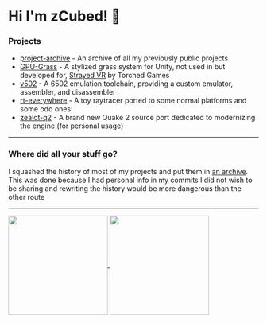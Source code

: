 # Hi I'm zCubed! :wave:

### Projects
* [project-archive](https://github.com/zCubed3/project-archive) - An archive of all my previously public projects
* [GPU-Grass](https://github.com/zCubed3/GPU-Grass) - A stylized grass system for Unity, not used in but developed for, [Strayed VR](https://store.steampowered.com/app/2359470/Strayed/) by Torched Games
* [v502](https://github.com/zCubed3/v502) - A 6502 emulation toolchain, providing a custom emulator, assembler, and disassembler
* [rt-everywhere](https://github.com/zCubed3/rt-everywhere) - A toy raytracer ported to some normal platforms and some odd ones!
* [zealot-q2](https://github.com/zCubed3/zealot-q2) - A brand new Quake 2 source port dedicated to modernizing the engine (for personal usage)

---

### Where did all your stuff go?
I squashed the history of most of my projects and put them in [an archive](https://github.com/zCubed3/project-archive). This was done because I had personal info in my commits I did not wish to be sharing and rewriting the history would be more dangerous than the other route

---

<a href="https://github.com/anuraghazra/github-readme-stats">
  <img height=200 align="center" src="https://github-readme-stats.vercel.app/api/top-langs/?username=zcubed3&layout=compact&bg_color=0,5938B6,CB5B5C&title_color=fff&text_color=fff&border_color=000" />
</a>

<a href="https://github.com/anuraghazra/github-readme-stats">
  <img height=200 align="center" src="https://github-readme-stats.vercel.app/api?username=zcubed3&hide_rank=true&bg_color=0,CB5B5C,5938B6&title_color=fff&text_color=fff&border_color=000" />
</a>
